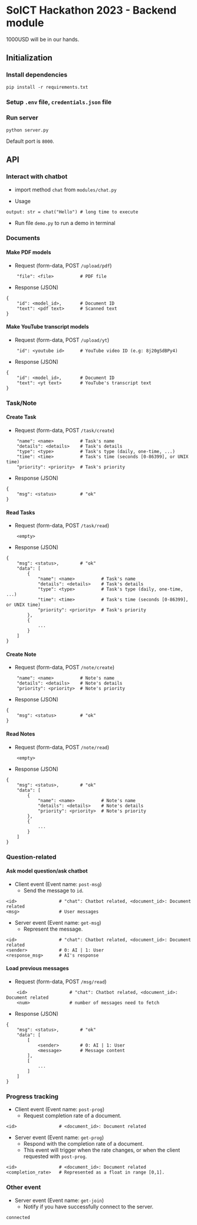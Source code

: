 # SoICT Hackathon 2023 - Backend module
1000USD will be in our hands.

## Initialization

### Install dependencies
```
pip install -r requirements.txt
```

### Setup `.env` file, `credentials.json` file

### Run server
```
python server.py
```
Default port is `8000`.

## API

### Interact with chatbot

- import method `chat` from `modules/chat.py`

- Usage
```
output: str = chat("Hello") # long time to execute
```

- Run file `demo.py` to run a demo in terminal

### Documents
#### Make PDF models
- Request (form-data, POST `/upload/pdf`)
```
    "file": <file>          # PDF file
```
- Response (JSON)
```
{
    "id": <model_id>,       # Document ID
    "text": <pdf text>      # Scanned text 
}
```

#### Make YouTube transcript models
- Request (form-data, POST `/upload/yt`)
```
    "id": <youtube id>      # YouTube video ID (e.g: 8j20gSdBPy4)
```
- Response (JSON)
```
{
    "id": <model_id>,       # Document ID
    "text": <yt text>       # YouTube's transcript text
}
```

### Task/Note
#### Create Task
- Request (form-data, POST `/task/create`)
```
    "name": <name>          # Task's name
    "details": <details>    # Task's details
    "type": <type>          # Task's type (daily, one-time, ...)
    "time": <time>          # Task's time (seconds [0-86399], or UNIX time)
    "priority": <priority>  # Task's priority
```
- Response (JSON)
```
{
    "msg": <status>         # "ok"
}
```
#### Read Tasks
- Request (form-data, POST `/task/read`)
```
    <empty>
```
- Response (JSON)
```
{
    "msg": <status>,        # "ok"
    "data": [
        {
            "name": <name>          # Task's name
            "details": <details>    # Task's details
            "type": <type>          # Task's type (daily, one-time, ...)
            "time": <time>          # Task's time (seconds [0-86399], or UNIX time)
            "priority": <priority>  # Task's priority
        },
        {
            ...
        }
    ]
}
```

#### Create Note
- Request (form-data, POST `/note/create`)
```
    "name": <name>          # Note's name
    "details": <details>    # Note's details
    "priority": <priority>  # Note's priority
```
- Response (JSON)
```
{
    "msg": <status>         # "ok"
}
```
#### Read Notes
- Request (form-data, POST `/note/read`)
```
    <empty>
```
- Response (JSON)
```
{
    "msg": <status>,        # "ok"
    "data": [
        {
            "name": <name>          # Note's name
            "details": <details>    # Note's details
            "priority": <priority>  # Note's priority
        },
        {
            ...
        }
    ]
}
```

### Question-related
#### Ask model question/ask chatbot
- Client event (Event name: `post-msg`)
    + Send the message to `id`.
```
<id>                # "chat": Chatbot related, <document_id>: Document related
<msg>               # User messages
```

- Server event (Event name: `get-msg`)
    + Represent the message.
```
<id>                # "chat": Chatbot related, <document_id>: Document related
<sender>            # 0: AI | 1: User
<response_msg>      # AI's response
```

#### Load previous messages
- Request (form-data, POST `/msg/read`)
```
    <id>                # "chat": Chatbot related, <document_id>: Document related
    <num>               # number of messages need to fetch
```
- Response (JSON)
```
{
    "msg": <status>,        # "ok"
    "data": [
        [
            <sender>        # 0: AI | 1: User
            <message>       # Message content
        ],
        [
            ...
        ]
    ]
}
```

### Progress tracking
- Client event (Event name: `post-prog`)
    + Request completion rate of a document.
```
<id>                # <document_id>: Document related
```

- Server event (Event name: `get-prog`)
    + Respond with the completion rate of a document.
    + This event will trigger when the rate changes, or when the client requested with `post-prog`.
```
<id>                # <document_id>: Document related
<completion_rate>   # Represented as a float in range [0,1].
```

### Other event
- Server event (Event name: `get-join`)
    + Notify if you have successfully connect to the server.
```
connected
```